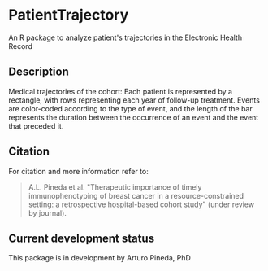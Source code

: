 # PatientTrajectory
An R package to analyze patient's trajectories in the Electronic Health Record


## Description
Medical trajectories of the cohort: Each patient is represented by a rectangle, with rows representing each year of follow-up treatment. Events are color-coded according to the type of event, and the length of the bar represents the duration between the occurrence of an event and the event that preceded it.

## Citation
For citation and more information refer to:

>A.L. Pineda et al. "Therapeutic importance of timely immunophenotyping of breast cancer in a resource-constrained setting: a retrospective hospital-based cohort study" (under review by journal).


## Current development status
This package is in development by Arturo Pineda, PhD

